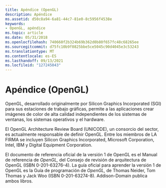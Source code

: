 ```yaml
---
title: Apéndice (OpenGL)
description: Apéndice
ms.assetid: d50c8a94-6a81-44c7-81e0-8c5956f4538e
keywords:
- OpenGL, apéndice
ms.topic: article
ms.date: 05/31/2018
ms.openlocfilehash: 740660f2b324b69b362d0b80f657fc48c68265ee
ms.sourcegitcommit: d75fc10b9f0825bbe5ce5045c90d4045e3c53243
ms.translationtype: MT
ms.contentlocale: es-ES
ms.lasthandoff: 09/13/2021
ms.locfileid: "127245043"
---
```

# <a name="appendix-opengl"></a>Apéndice (OpenGL)

OpenGL, desarrollado originalmente por Silicon Graphics Incorporated (SGI) para sus estaciones de trabajo gráficas, permite a las aplicaciones crear imágenes de color de alta calidad independientes de los sistemas de ventanas, los sistemas operativos y el hardware.

El OpenGL Architecture Review Board (UNICODE), un consorcio del sector, es actualmente responsable de definir OpenGL. Entre los miembros de LA FIRMA se incluyen Silicon Graphics Incorporated, Microsoft Corporation, Intel, IBM y Digital Equipment Corporation.

El documento de referencia oficial de la versión 1 de OpenGL es el Manual de referencia de *OpenGL,* del Consejo de revisión de arquitectura de OpenGL (ISBN 0-201-63276-4). La guía oficial para aprender la versión 1 de OpenGL es la Guía de programación de *OpenGL,* de Thomas Neider, Tom Thomas y Jack Woo (ISBN 0-201-63274-8). Addison-Domain publica ambos libros.

 

 





